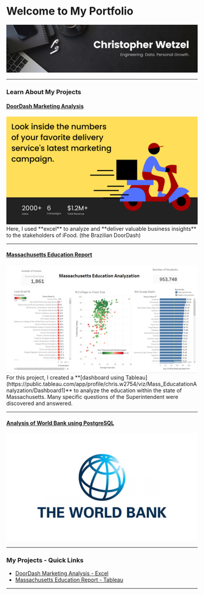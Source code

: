 # Welcome to My Portfolio
<img src="images/headline 1.2.png"/>

---

### Learn About My Projects

#### [DoorDash Marketing Analysis](https://www.linkedin.com/pulse/doordashs-marketing-results-breakdown-christopher-wetzel/)
<img src="images/Deliver your food quickly and safely.png"/>
Here, I used **excel** to analyze and **deliver valuable business insights** to the stakeholders of iFood. (the Brazilian DoorDash)

---
#### [Massachusetts Education Report](https://www.linkedin.com/pulse/massachusetts-education-deep-dive-christopher-wetzel/?trackingId=PlVmTKQ%2FSLKhKcbelXN%2Big%3D%3D)
<img src="images/dashboard.PNG"/>
For this project, I created a **[dashboard using Tableau](https://public.tableau.com/app/profile/chris.w2754/viz/Mass_EducatationAnalyzation/Dashboard1)** to analyze the education within the state of Massachusetts. Many specific questions of the Superintendent were discovered and answered.

---

#### [Analysis of World Bank using PostgreSQL](/wordlbank)
<img src="images/world-bank-logo.jpg?raw=true"/>

---

### My Projects - Quick Links

- [DoorDash Marketing Analysis - Excel](https://www.linkedin.com/pulse/doordashs-marketing-results-breakdown-christopher-wetzel/)
- [Massachusetts Education Report - Tableau](https://www.linkedin.com/pulse/massachusetts-education-deep-dive-christopher-wetzel/?trackingId=PlVmTKQ%2FSLKhKcbelXN%2Big%3D%3D)

---




